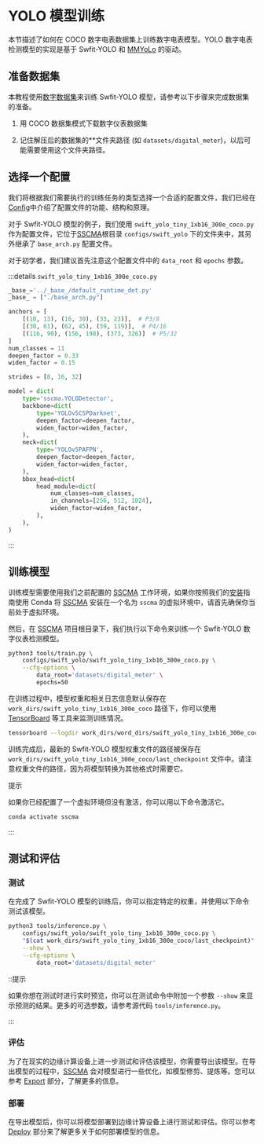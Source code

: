 # YOLO 模型训练

本节描述了如何在 COCO 数字电表数据集上训练数字电表模型。YOLO 数字电表检测模型的实现是基于 Swfit-YOLO 和 [MMYoLo](https://github.com/open-mmlab/mmyolo) 的驱动。

## 准备数据集

本教程使用[数字数据集](https://universe.roboflow.com/seeeddatasets/seeed_meter_digit/)来训练 Swfit-YOLO 模型，请参考以下步骤来完成数据集的准备。

1. 用 COCO 数据集模式下载数字仪表数据集

2. 记住解压后的数据集的\*\*文件夹路径 (如 `datasets/digital_meter`)，以后可能需要使用这个文件夹路径。

## 选择一个配置

我们将根据我们需要执行的训练任务的类型选择一个合适的配置文件，我们已经在[Config](../config)中介绍了配置文件的功能、结构和原理。

对于 Swfit-YOLO 模型的例子，我们使用 `swift_yolo_tiny_1xb16_300e_coco.py` 作为配置文件，它位于[SSCMA](https://github.com/Seeed-Studio/ModelAssistant)根目录 `configs/swift_yolo` 下的文件夹中，其另外继承了 `base_arch.py` 配置文件。

对于初学者，我们建议首先注意这个配置文件中的 `data_root` 和 `epochs` 参数。

:::details `swift_yolo_tiny_1xb16_300e_coco.py`

```python
_base_='../_base_/default_runtime_det.py'
_base_ = ["./base_arch.py"]

anchors = [
    [(10, 13), (16, 30), (33, 23)],  # P3/8
    [(30, 61), (62, 45), (59, 119)],  # P4/16
    [(116, 90), (156, 198), (373, 326)]  # P5/32
]
num_classes = 11
deepen_factor = 0.33
widen_factor = 0.15

strides = [8, 16, 32]

model = dict(
    type='sscma.YOLODetector',
    backbone=dict(
        type='YOLOv5CSPDarknet',
        deepen_factor=deepen_factor,
        widen_factor=widen_factor,
    ),
    neck=dict(
        type='YOLOv5PAFPN',
        deepen_factor=deepen_factor,
        widen_factor=widen_factor,
    ),
    bbox_head=dict(
        head_module=dict(
            num_classes=num_classes,
            in_channels=[256, 512, 1024],
            widen_factor=widen_factor,
        ),
    ),
)
```

:::

## 训练模型

训练模型需要使用我们之前配置的 [SSCMA](https://github.com/Seeed-Studio/ModelAssistant) 工作环境，如果你按照我们的[安装](../../introduction/installation)指南使用 Conda 将 [SSCMA](https://github.com/Seeed-Studio/ModelAssistant) 安装在一个名为 `sscma` 的虚拟环境中，请首先确保你当前处于虚拟环境。

然后，在 [SSCMA](https://github.com/Seeed-Studio/ModelAssistant)  项目根目录下，我们执行以下命令来训练一个 Swfit-YOLO 数字仪表检测模型。

```sh
python3 tools/train.py \
    configs/swift_yolo/swift_yolo_tiny_1xb16_300e_coco.py \
    --cfg-options \
        data_root='datasets/digital_meter' \
        epochs=50
```

在训练过程中，模型权重和相关日志信息默认保存在 `work_dirs/swift_yolo_tiny_1xb16_300e_coco` 路径下，你可以使用 [TensorBoard](https://www.tensorflow.org/tensorboard/get_started) 等工具来监测训练情况。

```sh
tensorboard --logdir work_dirs/word_dirs/swift_yolo_tiny_1xb16_300e_coco
```

训练完成后，最新的 Swfit-YOLO 模型权重文件的路径被保存在 `work_dirs/swift_yolo_tiny_1xb16_300e_coco/last_checkpoint` 文件中。请注意权重文件的路径，因为将模型转换为其他格式时需要它。

提示

如果你已经配置了一个虚拟环境但没有激活，你可以用以下命令激活它。

```sh
conda activate sscma
```

:::

## 测试和评估

### 测试

在完成了 Swfit-YOLO 模型的训练后，你可以指定特定的权重，并使用以下命令测试该模型。

```sh
python3 tools/inference.py \
    configs/swift_yolo/swift_yolo_tiny_1xb16_300e_coco.py \
    "$(cat work_dirs/swift_yolo_tiny_1xb16_300e_coco/last_checkpoint)" \
    --show \
    --cfg-options \
        data_root='datasets/digital_meter'
```

::提示

如果你想在测试时进行实时预览，你可以在测试命令中附加一个参数 `--show` 来显示预测的结果。更多的可选参数，请参考源代码 `tools/inference.py`。

:::

### 评估

为了在现实的边缘计算设备上进一步测试和评估该模型，你需要导出该模型。在导出模型的过程中，[SSCMA](https://github.com/Seeed-Studio/ModelAssistant) 会对模型进行一些优化，如模型修剪、提炼等。您可以参考 [Export](../export/overview) 部分，了解更多的信息。

### 部署

在导出模型后，你可以将模型部署到边缘计算设备上进行测试和评估。你可以参考 [Deploy](../../deploy/overview) 部分来了解更多关于如何部署模型的信息。
